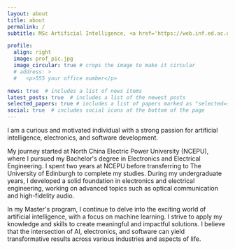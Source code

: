 ```yaml
---
layout: about
title: about
permalink: /
subtitle: MSc Artificial Intelligence, <a href='https://web.inf.ed.ac.uk/'>School of Informatics</a>, <a href='https://www.ed.ac.uk/'>University of Edinburgh</a>

profile:
  align: right
  image: prof_pic.jpg
  image_circular: true # crops the image to make it circular
  # address: >
  #   <p>555 your office number</p>

news: true  # includes a list of news items
latest_posts: true  # includes a list of the newest posts
selected_papers: true # includes a list of papers marked as "selected={true}"
social: true  # includes social icons at the bottom of the page
---
```


<!-- Write your biography here. Tell the world about yourself. Link to your favorite [subreddit](http://reddit.com). You can put a picture in, too. The code is already in, just name your picture `prof_pic.jpg` and put it in the `img/` folder.

Put your address / P.O. box / other info right below your picture. You can also disable any of these elements by editing `profile` property of the YAML header of your `_pages/about.md`. Edit `_bibliography/papers.bib` and Jekyll will render your [publications page](/al-folio/publications/) automatically.

Link to your social media connections, too. This theme is set up to use [Font Awesome icons](http://fortawesome.github.io/Font-Awesome/) and [Academicons](https://jpswalsh.github.io/academicons/), like the ones below. Add your Facebook, Twitter, LinkedIn, Google Scholar, or just disable all of them. -->




I am a curious and motivated individual with a strong passion for artificial intelligence, electronics, and software development.

My journey started at North China Electric Power University (NCEPU), where I pursued my Bachelor's degree in Electronics and Electrical Engineering. I spent two years at NCEPU before transferring to The University of Edinburgh to complete my studies. During my undergraduate years, I developed a solid foundation in electronics and electrical engineering, working on advanced topics such as optical communication and high-fidelity audio.

In my Master's program, I continue to delve into the exciting world of artificial intelligence, with a focus on machine learning. I strive to apply my knowledge and skills to create meaningful and impactful solutions. I believe that the intersection of AI, electronics, and software can yield transformative results across various industries and aspects of life.